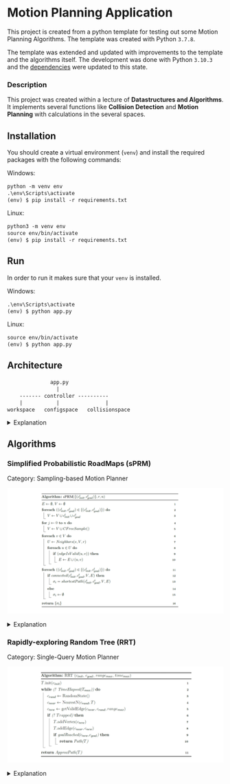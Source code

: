 # Motion Planning Application

This project is created from a python template for testing out some Motion Planning Algorithms. The template was created
with Python `3.7.8`.

The template was extended and updated with improvements to the template and the algorithms itself. The development was
done with Python `3.10.3` and the [dependencies](requirements.txt) were updated to this state.

### Description

This project was created within a lecture of __Datastructures and Algorithms__. It implements several functions like
__Collision Detection__ and __Motion Planning__ with calculations in the several spaces.

## Installation

You should create a virtual environment (`venv`) and install the required packages with the following commands:

Windows:

```shell
python -m venv env
.\env\Scripts\activate    
(env) $ pip install -r requirements.txt
```

Linux:

```shell
python3 -m venv env
source env/bin/activate
(env) $ pip install -r requirements.txt
```

## Run

In order to run it makes sure that your `venv` is installed.

Windows:

```shell
.\env\Scripts\activate 
(env) $ python app.py
```

Linux:

```shell
source env/bin/activate
(env) $ python app.py
```

## Architecture

```
              app.py
                |
    ------- controller ----------   
    |           |               |
workspace   configspace   collisionspace
```

<details>
  <summary>Explanation</summary>

* [app.py](app.py) = start the application and the UI
* [controller.py](controller.py) = manages all the spaces below
* [workspace.py](workspace.py) = handles graphical display of algorithms and collision-detection
* [configspace.py](configspace.py) = handles the motion-planning algorithms
* [collisionspace.py](collisionspace.py) = calculates and shows collision-space

</details>

## Algorithms

### Simplified Probabilistic RoadMaps (sPRM)

Category: Sampling-based Motion Planner

![sPRM](.documents/algorithm_sPRM.png)

<details>
  <summary>Explanation</summary>

|            Input             | Explanation                                  |
|:----------------------------:|:---------------------------------------------|
| c<sup>i</sup><sub>init</sub> | Start points for single or multiple queries. |
| c<sup>i</sup><sub>goal</sub> | End points for single or multiple queries.   |
|              r               | Search radius in the algorithm.              |
|              n               | Amount of samples that are created.          |

__Note:__ The parameters r and n are completely independent and should be small for good performance, but not too small
for no solution. The best parameters are never known.

| Datastructure | Explanation                              | Interpretation       |
|:-------------:|:-----------------------------------------|:---------------------|
|       E       | edge data between two configurations     | List<(Point, Point)> |
|       V       | vertex data for all configurations       | List<Point>          |
|       U       | temporary neighbour data of a vertex     | List<Point>          |
| σ<sub>i</sub> | shortest path data for a configuration i | List<(Point, Point)> |

| Pseudocode Line | Explanation                                                                                                                                                     |
|:---------------:|:----------------------------------------------------------------------------------------------------------------------------------------------------------------|
|     2 and 3     | All start (c<sup>i</sup><sub>init</sub>) and goal (c<sup>i</sup><sub>goal</sub>) configurations are added into the vertex structure (V).                        |
|     4 and 5     | Computation of `CFreeSample()` with the amount of defined samples (n).                                                                                          |
|        7        | Computation of `Neighbors(v,V,r)` for each vertex in the defined radius (r).                                                                                    |
|     8 to 10     | Computation of `edgeIsValid(u,v)`. The valid edges get added into the valid edge structure (E). Filled E characterizes the traversable area (C<sub>free</sub>). |
|       11        | Loop enables multiple queries.                                                                                                                                  |
|       12        | Computation of `connected(...)` between start and goal.                                                                                                         |
|       13        | Computation of `shortestPath(...)` with a [Dijkstra Algorithm](https://en.wikipedia.org/wiki/Dijkstra%27s_algorithm).                                           |

__Note:__ The blocked area (C<sub>obs</sub>) is ignored in the computation of `CFreeSample()`. In the computation
of `Neighbors(v,V,r)` some vertexes (v) could be ignored because of a too small radius (r), but if r is too large, the
edge connection has quadratic complexity (O<sup>2</sup>). The computation of `Neighbors(v,V,r)` and `edgeIsValid(u,v)`
take the most performance. Parallelization of the lines 4 to 10 bring a high benefit in performance because there are
many independent calculations.

</details>

### Rapidly-exploring Random Tree (RRT)

Category: Single-Query Motion Planner

![RRT](.documents/algorithm_RRT.png)

<details>
  <summary>Explanation</summary>

|        Input        | Explanation |
|:-------------------:|:------------|
|  c<sub>init</sub>   |             |
|  c<sub>goal</sub>   |             |
| range<sub>max</sub> |             |
| time<sub>max</sub>  |             |

| Datastructure | Explanation | Interpretation |
|:-------------:|:------------|:---------------|
|       T       |             |                |

| Pseudocode Line | Explanation |
|:---------------:|:------------|
|        1        |             |

</details>